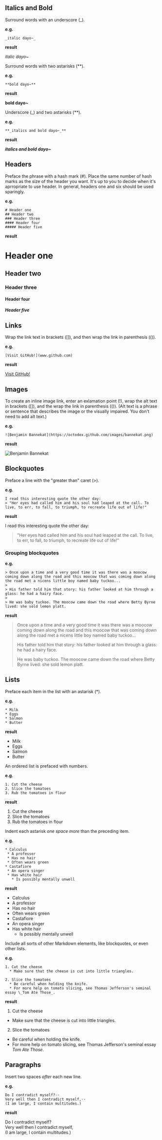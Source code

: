 ## Italics and Bold
Surround words with an underscore (_).

**e.g.**

```  
_italic dayo~_
```


**result**  

_italic dayo~_


Surround words with two astarisks (**).

**e.g.**  

```
**bold dayo~**
```


**result**  

**bold dayo~**


Underscore (_) and two astarisks (**).

**e.g.**  

```
**_italics and bold dayo~_**
```


**result**  

**_italics and bold dayo~_**


## Headers
Preface the phrase with a hash mark (#).
Place the same number of hash marks as the size of the header you want.
It's up to you to decide when it's aprropriate to use header. In general, headers one and six should be used sparingly.

**e.g.**  

```
# Header one  
## Header two  
### Header three  
#### Header four  
##### Header five
```


**result**

# Header one
## Header two
### Header three
#### Header four
##### Header five



## Links
Wrap the link text in brackets ([]), and then wrap the link in parenthesis (()).

**e.g.**  

```
[Visit GitHub!](www.github.com)
```


**result**  

[Visit GitHub!](www.github.com)




## Images
To create an inline image link, enter an exlamation point (!), wrap the alt text in brackets ([]), and the wrap the link in parenthesis (()). (Alt text is a phrase or sentence that describes the image or the visually impaired. You don't need to add alt text.)

**e.g.**  

```
![Benjamin Bannekat](https://octodex.github.com/images/bannekat.png)
```


**result**  

![Benjamin Bannekat](https://octodex.github.com/images/bannekat.png)



## Blockquotes
Preface a line with the "greater than" caret (>).

**e.g.**  

```
I read this interesting quote the other day:  
> "Her eyes had called him and his soul had leaped at the call. To live, to err, to fall, to triumph, to recreate life out of life!"
```


**result**  

I read this interesting quote the other day:  
> "Her eyes had called him and his soul had leaped at the call. To live, to err, to fall, to triumph, to recreate life out of life!"



### Grouping blockquotes

**e.g.**  

```
> Once upon a time and a very good time it was there was a moocow coming down along the road and this moocow that was coming down along the road met a nicens little boy named baby tuckoo...  
>  
> His father told him that story: his father looked at him through a glass: he had a hairy face.  
>  
> He was baby tuckoo. The moocow came down the road where Betty Byrne lived: she sold lemon platt.
```


**result**  

> Once upon a time and a very good time it was there was a moocow coming down along the road and this moocow that was coming down along the road met a nicens little boy named baby tuckoo...
>
> His father told him that story: his father looked at him through a glass: he had a hairy face.
>
> He was baby tuckoo. The moocow came down the road where Betty Byrne lived: she sold lemon platt.



## Lists
Preface each item in the list with an astarisk (*).

**e.g.**  

```
* Milk  
* Eggs  
* Salmon  
* Butter  
```


**result**  

* Milk
* Eggs
* Salmon
* Butter



An ordered list is prefaced with numbers.

**e.g.**  

```
1. Cut the cheese  
2. Slice the tomatoes  
3. Rub the tomatoes in flour
```


**result**  

1. Cut the cheese
2. Slice the tomatoes
3. Rub the tomatoes in flour



Indent each astarisk _one space more_ than the preceding item.

**e.g.**  

```
* Calculus  
 * A professor  
 * Has no hair  
 * Often wears green  
* Castafiore  
 * An opera singer  
 * Has white hair  
   * Is possibly mentally unwell
```


**result**  

* Calculus
 * A professor
 * Has no hair
 * Often wears green
* Castafiore
 * An opera singer
 * Has white hair
   * Is possibly mentally unwell



Include all sorts of other Markdown elements, like blockquotes, or even other lists.

**e.g.**  

```
1. Cut the cheese  
  * Make sure that the cheese is cut into little triangles.  

2. Slice the tomatoes  
  * Be careful when holding the knife.  
  * For more help on tomato slicing, see Thomas Jefferson's seminal essay \_Tom Ate Those_.
```


**result**  

1. Cut the cheese  
  * Make sure that the cheese is cut into little triangles.

2. Slice the tomatoes  
  * Be careful when holding the knife.  
  * For more help on tomato slicing, see Thomas Jefferson's seminal essay _Tom Ate Those_.




## Paragraphs
Insert two spaces _after_ each new line.

**e.g.**  

```
Do I contradict myself?··  
Very well then I contradict myself,··  
(I am large, I contain multitudes.)
```


**result**  

Do I contradict myself?  
Very well then I contradict myself,  
(I am large, I contain multitudes.)
